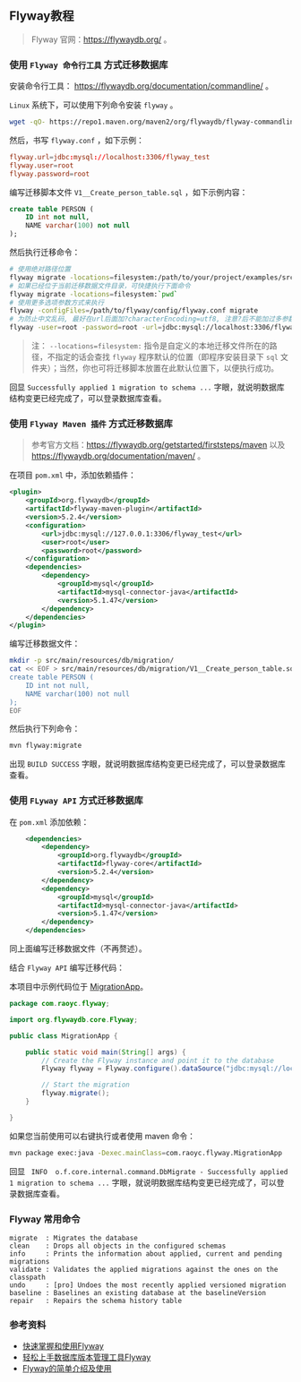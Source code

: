 Flyway教程
------

>   Flyway 官网：https://flywaydb.org/ 。


### 使用 `Flyway 命令行工具` 方式迁移数据库

安装命令行工具： https://flywaydb.org/documentation/commandline/ 。

`Linux` 系统下，可以使用下列命令安装 `flyway` 。

```bash
wget -qO- https://repo1.maven.org/maven2/org/flywaydb/flyway-commandline/5.2.4/flyway-commandline-5.2.4-linux-x64.tar.gz | tar xvz && sudo ln -s `pwd`/flyway-5.2.4/flyway /usr/local/bin 
```

然后，书写 `flyway.conf` ，如下示例：

```conf
flyway.url=jdbc:mysql://localhost:3306/flyway_test
flyway.user=root
flyway.password=root
```

编写迁移脚本文件 `V1__Create_person_table.sql` ，如下示例内容：

```sql
create table PERSON (
    ID int not null,
    NAME varchar(100) not null
);
```

然后执行迁移命令：

```bash
# 使用绝对路径位置
flyway migrate -locations=filesystem:/path/to/your/project/examples/src/main/resources/db/migration/ -X
# 如果已经位于当前迁移数据文件目录，可快捷执行下面命令
flyway migrate -locations=filesystem:`pwd`
# 使用更多选项参数方式来执行
flyway -configFiles=/path/to/flyway/config/flyway.conf migrate
# 为防止中文乱码, 最好在url后面加?characterEncoding=utf8, 注意?后不能加过多参数
flyway -user=root -password=root -url=jdbc:mysql://localhost:3306/flyway_test?characterEncoding=utf8 -locations=filesystem:`pwd` migrate
```

>   注：
`--locations=filesystem:` 指令是自定义的本地迁移文件所在的路径，不指定的话会查找 `flyway` 程序默认的位置（即程序安装目录下 `sql` 文件夹）；当然，你也可将迁移脚本放置在此默认位置下，以便执行成功。

回显 `Successfully applied 1 migration to schema ...` 字眼，就说明数据库结构变更已经完成了，可以登录数据库查看。


### 使用 `Flyway Maven 插件` 方式迁移数据库

>   参考官方文档：https://flywaydb.org/getstarted/firststeps/maven 以及 https://flywaydb.org/documentation/maven/ 。

在项目 `pom.xml` 中，添加依赖插件：

```xml
<plugin>
    <groupId>org.flywaydb</groupId>
    <artifactId>flyway-maven-plugin</artifactId>
    <version>5.2.4</version>
    <configuration>
        <url>jdbc:mysql://127.0.0.1:3306/flyway_test</url>
        <user>root</user>
        <password>root</password>
    </configuration>
    <dependencies>
        <dependency>
            <groupId>mysql</groupId>
            <artifactId>mysql-connector-java</artifactId>
            <version>5.1.47</version>
        </dependency>
    </dependencies>
</plugin>
```

编写迁移数据文件：

```bash
mkdir -p src/main/resources/db/migration/
cat << EOF > src/main/resources/db/migration/V1__Create_person_table.sql
create table PERSON (
    ID int not null,
    NAME varchar(100) not null
);
EOF
```

然后执行下列命令：

```bash
mvn flyway:migrate
```

出现 `BUILD SUCCESS` 字眼，就说明数据库结构变更已经完成了，可以登录数据库查看。

### 使用 `FLyway API` 方式迁移数据库

在 `pom.xml` 添加依赖：

```xml
    <dependencies>
        <dependency>
            <groupId>org.flywaydb</groupId>
            <artifactId>flyway-core</artifactId>
            <version>5.2.4</version>
        </dependency>
        <dependency>
            <groupId>mysql</groupId>
            <artifactId>mysql-connector-java</artifactId>
            <version>5.1.47</version>
        </dependency>
    </dependencies>
``` 

同上面编写迁移数据文件（不再赘述）。

结合 `Flyway API` 编写迁移代码：

本项目中示例代码位于 [MigrationApp](../main/java/com/raoyc/flyway/MigrationApp.java)。

```java
package com.raoyc.flyway;

import org.flywaydb.core.Flyway;

public class MigrationApp {

    public static void main(String[] args) {
        // Create the Flyway instance and point it to the database
        Flyway flyway = Flyway.configure().dataSource("jdbc:mysql://localhost:3306/flyway_test", "root", "root").load();

        // Start the migration
        flyway.migrate();
    }

}
```

如果您当前使用可以右键执行或者使用 maven 命令：

```bash
mvn package exec:java -Dexec.mainClass=com.raoyc.flyway.MigrationApp
```

回显 ` INFO  o.f.core.internal.command.DbMigrate - Successfully applied 1 migration to schema ...` 字眼，就说明数据库结构变更已经完成了，可以登录数据库查看。

### Flyway 常用命令

```text
migrate  : Migrates the database
clean    : Drops all objects in the configured schemas
info     : Prints the information about applied, current and pending migrations
validate : Validates the applied migrations against the ones on the classpath
undo     : [pro] Undoes the most recently applied versioned migration
baseline : Baselines an existing database at the baselineVersion
repair   : Repairs the schema history table
```

### 参考资料

- [快速掌握和使用Flyway](https://blog.waterstrong.me/flyway-in-practice/)
- [轻松上手数据库版本管理工具Flyway](http://qinghua.github.io/flyway/)
- [Flyway的简单介绍及使用](https://blog.csdn.net/AinGates/article/details/78063246)
